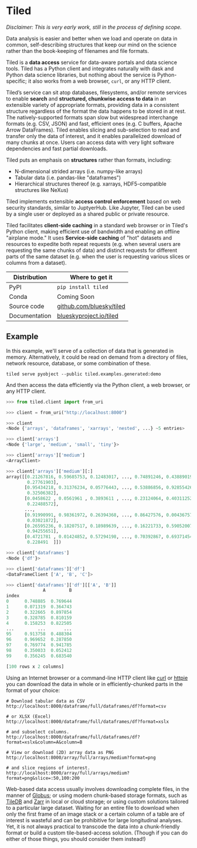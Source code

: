 # Tiled

*Disclaimer: This is very early work, still in the process of defining scope.*

Data analysis is easier and better when we load and operate on data in common,
self-describing structures that keep our mind on the science rather than the
book-keeping of filenames and file formats.

Tiled is a **data access** service for data-aware portals and data science tools.
Tiled has a Python client and integrates naturally with dask and Python data science
libraries, but nothing about the service is Python-specific; it also works from
a web browser, `curl`, or any HTTP client.

Tiled’s service can sit atop databases, filesystems, and/or remote
services to enable **search** and **structured, chunkwise access to data** in an
extensible variety of appropriate formats, providing data in a consistent
structure regardless of the format the data happens to be stored in at rest. The
natively-supported formats span slow but widespread interchange formats (e.g.
CSV, JSON) and fast, efficient ones (e.g. C buffers, Apache Arrow DataFrames).
Tiled enables slicing and sub-selection to read and transfer only the data of
interest, and it enables parallelized download of many chunks at once. Users can
access data with very light software dependencies and fast partial downloads.

Tiled puts an emphasis on **structures** rather than formats, including:

* N-dimensional strided arrays (i.e. numpy-like arrays)
* Tabular data (i.e. pandas-like "dataframes")
* Hierarchical structures thereof (e.g. xarrays, HDF5-compatible structures like NeXus)

Tiled implements extensible **access control enforcement** based on web security
standards, similar to JuptyerHub. Like Jupyter, Tiled can be used by a single
user or deployed as a shared public or private resource.

Tiled facilitates **client-side caching** in a standard web browser or in
Tiled's Python client, making efficient use of bandwidth and enabling an offline
"airplane mode." It uses **Service-side caching** of "hot" datasets and
resources to expedite both repeat requests (e.g. when several users are requesting
the same chunks of data) and distinct requests for different parts of the same
dataset (e.g.  when the user is requesting various slices or columns from a
dataset).

| Distribution   | Where to get it                                              |
| -------------- | ------------------------------------------------------------ |
| PyPI           | `pip install tiled`                                          |
| Conda          | Coming Soon                                                  |
| Source code    | [github.com/bluesky/tiled](https://github.com/bluesky/tiled) |
| Documentation  | [blueskyproject.io/tiled](https://blueskyproject.io/tiled)   |

## Example

In this example, we'll serve of a collection of data that is generated in
memory.  Alternatively, it could be read on demand from a directory of files,
network resource, database, or some combination of these.

```
tiled serve pyobject --public tiled.examples.generated:demo
```

And then access the data efficiently via the Python client, a web browser, or
any HTTP client.

```python
>>> from tiled.client import from_uri

>>> client = from_uri("http://localhost:8000")

>>> client
<Node {'arrays', 'dataframes', 'xarrays', 'nested', ...} ~5 entries>

>>> client['arrays']
<Node {'large', 'medium', 'small', 'tiny'}>

>>> client['arrays']['medium']
<ArrayClient>

>>> client['arrays']['medium'][:]
array([[0.21267816, 0.59685753, 0.12483017, ..., 0.74891246, 0.43889019,
        0.27761903],
       [0.95434218, 0.31376234, 0.05776443, ..., 0.53886856, 0.92855426,
        0.32506382],
       [0.0458622 , 0.0561961 , 0.3893611 , ..., 0.23124064, 0.40311252,
        0.22488572],
       ...,
       [0.91990991, 0.98361972, 0.26394368, ..., 0.86427576, 0.00436757,
        0.03021872],
       [0.26595236, 0.18207517, 0.18989639, ..., 0.16221733, 0.59052007,
        0.94255651],
       [0.4721781 , 0.01424852, 0.57294198, ..., 0.70392867, 0.69371454,
        0.228491  ]])

>>> client['dataframes']
<Node {'df'}>

>>> client['dataframes']['df']
<DataFrameClient ['A', 'B', 'C']>

>>> client['dataframes']['df'][['A', 'B']]
              A         B
index                    
0      0.748885  0.769644
1      0.071319  0.364743
2      0.322665  0.897854
3      0.328785  0.810159
4      0.158253  0.822505
...         ...       ...
95     0.913758  0.488304
96     0.969652  0.287850
97     0.769774  0.941785
98     0.350033  0.052412
99     0.356245  0.683540

[100 rows x 2 columns]
```

Using an Internet browser or a command-line HTTP client like
[curl](https://curl.se/) or [httpie](https://httpie.io/) you can download the
data in whole or in efficiently-chunked parts in the format of your choice:

```
# Download tabular data as CSV
http://localhost:8000/dataframe/full/dataframes/df?format=csv

# or XLSX (Excel)
http://localhost:8000/dataframe/full/dataframes/df?format=xslx

# and subselect columns.
http://localhost:8000/dataframe/full/dataframes/df?format=xslx&column=A&column=B

# View or download (2D) array data as PNG
http://localhost:8000/array/full/arrays/medium?format=png

# and slice regions of interest.
http://localhost:8000/array/full/arrays/medium?format=png&slice=:50,100:200
```

Web-based data access usually involves downloading complete files, in the
manner of [Globus](https://www.globus.org/); or using modern chunk-based
storage formats, such as [TileDB](https://tiledb.com/) and
[Zarr](https://zarr.readthedocs.io/en/stable/) in local or cloud storage; or
using custom solutions tailored to a particular large dataset. Waiting for an
entire file to download when only the first frame of an image stack or a
certain column of a table are of interest is wasteful and can be prohibitive
for large longitudinal analyses. Yet, it is not always practical to transcode
the data into a chunk-friendly format or build a custom tile-based-access
solution. (Though if you can do either of those things, you should consider
them instead!)